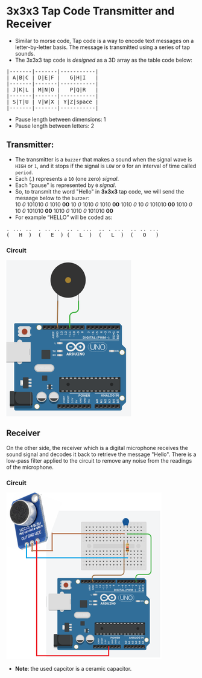 # 3x3x3 Tap Code Transmitter and Receiver

* Similar to morse code, Tap code is a way to encode text messages on a letter-by-letter basis. The message is transmitted using a series of tap sounds.
* The 3x3x3 tap code is *designed* as a 3D array as the table code below:
<pre>
|-------|-------|-----------|
| A|B|C | D|E|F |   G|H|I   |
|-------|-------|-----------|
| J|K|L | M|N|O |   P|Q|R   |
|-------|-------|-----------|
| S|T|U | V|W|X | Y|Z|space |
|-------|-------|-----------|
</pre>
* Pause length between dimensions: 1 <br>
* Pause length between letters: 2 <br>

## Transmitter:

* The transmitter is a `buzzer` that makes a sound when the signal wave is `HIGH` or `1`, and it stops if the signal is `LOW` or `0` for an interval of time called `period`.
* Each (.) represents a `10` (one zero) *signal*.
* Each "pause" is represented by `0` *signal*.
* So, to transmit the word "Hello" in **3x3x3** tap code, we will send the mesaage below to the `buzzer`:<br>
10 *0* 101010 *0* 1010 **00** 10 *0* 1010 *0* 1010 **00** 1010 *0* 10 *0* 101010 **00** 1010 *0* 10 *0* 101010 **00** 1010 *0* 1010 *0* 101010 **00**<br>
* For example “HELLO” will be coded as:
<pre>
. ... ..  . .. ..  .. . ...  .. . ...  .. .. ...  
(   H  )  (   E  ) (   L  )  (   L  )  (   O   )
</pre>

### Circuit
![](https://github.com/Ahid-Naif/3x3x3-Tap-Code-transmitter-and-receiver/blob/master/Circuit%20schematic/Sound_Transmitter.png)
## Receiver
On the other side, the receiver which is a digital microphone receives the sound signal and decodes it back to retrieve the message "Hello". There is a low-pass filter applied to the circuit to remove any noise from the readings of the microphone.

### Circuit
![](https://github.com/Ahid-Naif/3x3x3-Tap-Code-transmitter-and-receiver/blob/master/Circuit%20schematic/sound_receiver.png)
* **Note**: the used capcitor is a ceramic capacitor.
